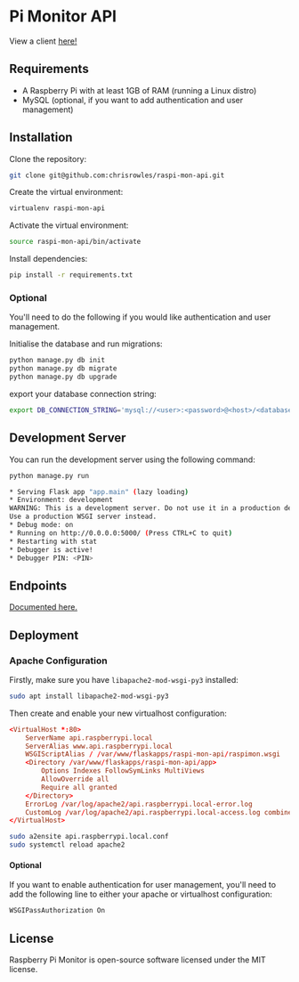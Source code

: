 # Pi Monitor API

View a client [here!](https://pi.mon.rowles.ch)

## Requirements

- A Raspberry Pi with at least 1GB of RAM (running a Linux distro)
- MySQL (optional, if you want to add authentication and user management)

## Installation

Clone the repository:
```sh
git clone git@github.com:chrisrowles/raspi-mon-api.git
```

Create the virtual environment:
```sh
virtualenv raspi-mon-api
```

Activate the virtual environment:
```sh
source raspi-mon-api/bin/activate
```

Install dependencies:
```sh
pip install -r requirements.txt
```

### Optional

You'll need to do the following if you would like authentication and user management.

Initialise the database and run migrations:
```sh
python manage.py db init
python manage.py db migrate
python manage.py db upgrade
```

export your database connection string:
```sh
export DB_CONNECTION_STRING='mysql://<user>:<password>@<host>/<database>
```

## Development Server

You can run the development server using the following command:

```sh
python manage.py run

* Serving Flask app "app.main" (lazy loading)
* Environment: development
WARNING: This is a development server. Do not use it in a production deployment.
Use a production WSGI server instead.
* Debug mode: on
* Running on http://0.0.0.0:5000/ (Press CTRL+C to quit)
* Restarting with stat
* Debugger is active!
* Debugger PIN: <PIN>
```

## Endpoints

[Documented here.](https://pi.rowles1.net)

## Deployment

### Apache Configuration
Firstly, make sure you have `libapache2-mod-wsgi-py3` installed:

```sh
sudo apt install libapache2-mod-wsgi-py3
```

Then create and enable your new virtualhost configuration:

```conf
<VirtualHost *:80>
    ServerName api.raspberrypi.local
    ServerAlias www.api.raspberrypi.local
    WSGIScriptAlias / /var/www/flaskapps/raspi-mon-api/raspimon.wsgi
    <Directory /var/www/flaskapps/raspi-mon-api/app>
        Options Indexes FollowSymLinks MultiViews
        AllowOverride all
        Require all granted
    </Directory>
    ErrorLog /var/log/apache2/api.raspberrypi.local-error.log
    CustomLog /var/log/apache2/api.raspberrypi.local-access.log combined
</VirtualHost>
```

```sh
sudo a2ensite api.raspberrypi.local.conf
sudo systemctl reload apache2
```

#### Optional

If you want to enable authentication for user management, you'll need to add the following line to either your apache or virtualhost configuration:

```sh
WSGIPassAuthorization On
```

## License

Raspberry Pi Monitor is open-source software licensed under the MIT license.

